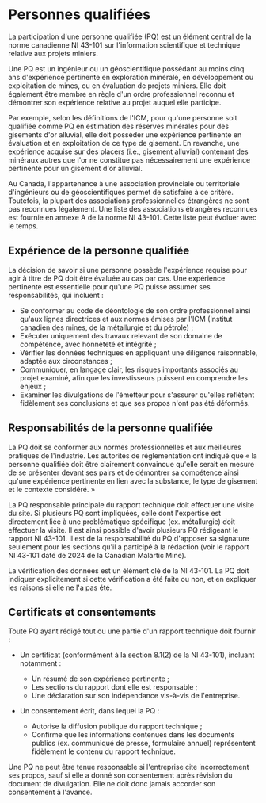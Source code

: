 # Personnes qualifiées

La participation d'une personne qualifiée (PQ) est un élément central de la norme canadienne NI 43-101 sur l'information scientifique et technique relative aux projets miniers.

Une PQ est un ingénieur ou un géoscientifique possédant au moins cinq ans d'expérience pertinente en exploration minérale, en développement ou exploitation de mines, ou en évaluation de projets miniers. Elle doit également être membre en règle d'un ordre professionnel reconnu et démontrer son expérience relative au projet auquel elle participe.

Par exemple, selon les définitions de l'ICM, pour qu'une personne soit qualifiée comme PQ en estimation des réserves minérales pour des gisements d'or alluvial, elle doit posséder une expérience pertinente en évaluation et en exploitation de ce type de gisement. En revanche, une expérience acquise sur des placers (i.e., gisement alluvial) contenant des minéraux autres que l'or ne constitue pas nécessairement une expérience pertinente pour un gisement d'or alluvial.

Au Canada, l'appartenance à une association provinciale ou territoriale d'ingénieurs ou de géoscientifiques permet de satisfaire à ce critère. Toutefois, la plupart des associations professionnelles étrangères ne sont pas reconnues légalement. Une liste des associations étrangères reconnues est fournie en annexe A de la norme NI 43-101. Cette liste peut évoluer avec le temps.

## Expérience de la personne qualifiée

La décision de savoir si une personne possède l'expérience requise pour agir à titre de PQ doit être évaluée au cas par cas. Une expérience pertinente est essentielle pour qu'une PQ puisse assumer ses responsabilités, qui incluent :

* Se conformer au code de déontologie de son ordre professionnel ainsi qu'aux lignes directrices et aux normes émises par l'ICM (Institut canadien des mines, de la métallurgie et du pétrole) ;
* Exécuter uniquement des travaux relevant de son domaine de compétence, avec honnêteté et intégrité ;
* Vérifier les données techniques en appliquant une diligence raisonnable, adaptée aux circonstances ;
* Communiquer, en langage clair, les risques importants associés au projet examiné, afin que les investisseurs puissent en comprendre les enjeux ;
* Examiner les divulgations de l'émetteur pour s'assurer qu'elles reflètent fidèlement ses conclusions et que ses propos n'ont pas été déformés.

## Responsabilités de la personne qualifiée

La PQ doit se conformer aux normes professionnelles et aux meilleures pratiques de l'industrie. Les autorités de réglementation ont indiqué que « la personne qualifiée doit être clairement convaincue qu'elle serait en mesure de se présenter devant ses pairs et de démontrer sa compétence ainsi qu'une expérience pertinente en lien avec la substance, le type de gisement et le contexte considéré. »

La PQ responsable principale du rapport technique doit effectuer une visite du site. Si plusieurs PQ sont impliquées, celle dont l'expertise est directement liée à une problématique spécifique (ex. métallurgie) doit effectuer la visite. Il est ainsi possible d'avoir plusieurs PQ rédigeant le rapport NI 43-101. Il est de la responsabilité du PQ d'apposer sa signature seulement pour les sections qu'il a participé à la rédaction (voir le rapport NI 43-101 daté de 2024 de la Canadian Malartic Mine).

La vérification des données est un élément clé de la NI 43-101. La PQ doit indiquer explicitement si cette vérification a été faite ou non, et en expliquer les raisons si elle ne l'a pas été.

## Certificats et consentements

Toute PQ ayant rédigé tout ou une partie d'un rapport technique doit fournir :

* Un certificat (conformément à la section 8.1(2) de la NI 43-101), incluant notamment :

  * Un résumé de son expérience pertinente ;
  * Les sections du rapport dont elle est responsable ;
  * Une déclaration sur son indépendance vis-à-vis de l'entreprise.

* Un consentement écrit, dans lequel la PQ :

  * Autorise la diffusion publique du rapport technique ;
  * Confirme que les informations contenues dans les documents publics (ex. communiqué de presse, formulaire annuel) représentent fidèlement le contenu du rapport technique.

Une PQ ne peut être tenue responsable si l'entreprise cite incorrectement ses propos, sauf si elle a donné son consentement après révision du document de divulgation. Elle ne doit donc jamais accorder son consentement à l'avance.

